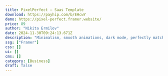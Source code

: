 ```yaml
---
title: PixelPerfect — Saas Template
download: https://payhip.com/b/EHcwY
demo: https://pixel-perfect.framer.website/
price: 89
author: "Nikita Ermilov"
date: 2024-11-30T09:24:13.671Z
description: "Minimalism, smooth animations, dark mode, perfectly matched colors and universal adaptation - it's all on your website. Master the space with multiple UI elements, create an amazing user experience and attract attention on any device."
ssg: ["Framer"]
css: []
ui: []
cms: []
category: [Business]
draft: false
---
```

